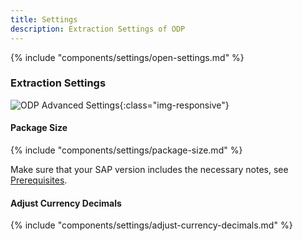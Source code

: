 ```yaml
---
title: Settings
description: Extraction Settings of ODP
---
```


{% include "components/settings/open-settings.md"  %}

### Extraction Settings

![ODP Advanced Settings](../../assets/images/documentation/components/odp/extraction-settings.png){:class="img-responsive"}

#### Package Size
{% include "components/settings/package-size.md"  %}

Make sure that your SAP version includes the necessary notes, see [Prerequisites](index.md/#prerequisites). <br>

#### Adjust Currency Decimals

{% include "components/settings/adjust-currency-decimals.md"  %}


